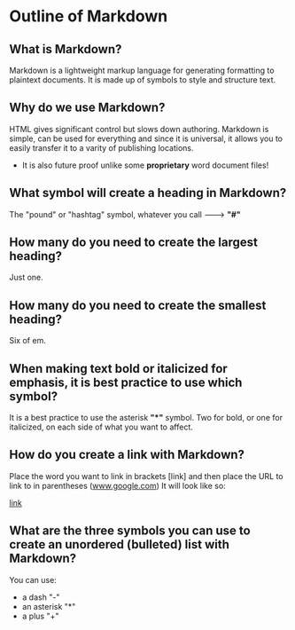 # Outline of Markdown

## What is Markdown?

Markdown is a lightweight markup language for generating formatting to plaintext documents. It is made up of symbols to style and structure text.

## Why do we use Markdown?

HTML gives significant control but slows down authoring. Markdown is simple, can be used for everything and since it is universal, it allows you to easily transfer it to a varity of publishing locations.

- It is also future proof unlike some **proprietary** word document files! 

## What symbol will create a heading in Markdown?
The "pound" or "hashtag" symbol, whatever you call ---> **"#"**

## How many do you need to create the largest heading?
Just one. 

## How many do you need to create the smallest heading?
Six of em. 

## When making text bold or italicized for emphasis, it is best practice to use which symbol?
It is a best practice to use the asterisk **"*"** symbol. Two for bold, or one for italicized, on each side of what you want to affect. 

## How do you create a link with Markdown?
Place the word you want to link in brackets [link] and then place the URL to link to in parentheses (www.google.com)
It will look like so:

[link](www.google.com)

## What are the three symbols you can use to create an unordered (bulleted) list with Markdown?
You can use:

- a dash "-"
- an asterisk "*"
- a plus "+"

